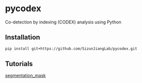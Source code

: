 # pycodex

Co-detection by indexing (CODEX) analysis using Python

## Installation

```sh
pip install git+https://github.com/SizunJiangLab/pycodex.git
```

## Tutorials

[segmentation_mask](./notebooks/segmentation_mask.ipynb)
